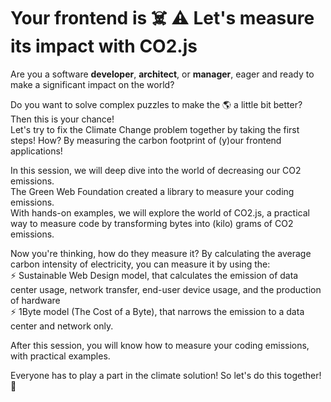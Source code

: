 <h1>Your frontend is ☠️ ⚠️ Let's measure its impact with CO2.js</h1>

Are you a software **developer**, **architect**, or **manager**, eager and ready to make a significant impact on the world?

Do you want to solve complex puzzles to make the 🌎 a little bit better?
Then this is your chance! </br>Let's try to fix the Climate Change problem together by taking the first steps!
How? By measuring the carbon footprint of (y)our frontend applications!

In this session, we will deep dive into the world of decreasing our CO2 emissions.</br>
The Green Web Foundation created a library to measure your coding emissions.</br>
With hands-on examples, we will explore the world of CO2.js, a practical way to measure code by
transforming bytes into (kilo) grams of CO2 emissions.

Now you're thinking, how do they measure it? By calculating the average carbon intensity of electricity, you can measure it by using the:</br>
⚡️ Sustainable Web Design model, that calculates the emission of data center usage, network transfer, end-user device usage, and the production of hardware</br>
⚡️ 1Byte model (The Cost of a Byte), that narrows the emission to a data center and network only.

After this session, you will know how to measure your coding emissions, with practical examples.

Everyone has to play a part in the climate solution! So let's do this together! 💚
